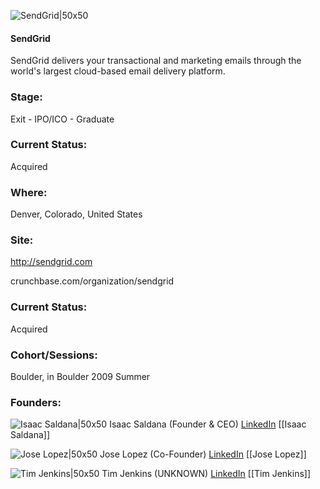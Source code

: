

![SendGrid|50x50](https://apimg.techstars.com/connect/images/image_files/575f3ff434b2743463000025/original/SG_Logo_Vertical_Full_Color_Light_Background_RGB.png)

#### SendGrid
SendGrid delivers your transactional and marketing emails through the world's largest cloud-based email delivery platform.

### Stage: 
Exit - IPO/ICO - Graduate 

### Current Status: 
Acquired

### Where:
Denver, Colorado, United States

### Site:
http://sendgrid.com



crunchbase.com/organization/sendgrid

### Current Status: 
Acquired

### Cohort/Sessions: 
Boulder, in Boulder 2009 Summer

### Founders: 

![Isaac Saldana|50x50](https://apimg.techstars.com/connect/images/image_files/55f2170d80832099cc000005/original/111770-large.jpg) Isaac Saldana (Founder & CEO) [LinkedIn](https://linkedin.com/in/isaacsaldana) [[Isaac Saldana]]

![Jose Lopez|50x50](https://apimg.techstars.com/connect/images/image_files/5904ed1f9c66a90a3f000004/original/JoseLopez-400-28d3695a8268f13de4d9918edc2b67e5_update.jpg) Jose Lopez (Co-Founder) [LinkedIn](https://linkedin.com/in/jlope001) [[Jose Lopez]]

![Tim Jenkins|50x50](https://s3.amazonaws.com/techstars/default-user-avatar@2x.png) Tim Jenkins (UNKNOWN) [LinkedIn](https://linkedin.com/in/tjenkins0) [[Tim Jenkins]]


